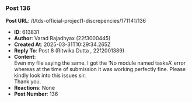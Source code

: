 ### Post 136
**Post URL**: /t/tds-official-project1-discrepencies/171141/136
- **ID**: 613831
- **Author**: Varad Rajadhyax  (22f3000445)
- **Created At**: 2025-03-31T10:29:34.265Z
- **Reply To**: Post 8 (Ritwika Dutta , 22f2001389)
- **Content**:  
  Even my file saying the same. I got the ‘No module named tasksA’ error whereas at the time of submission it was working perfectly fine. Please kindly look into this issues sir.<br>
Thank you.
- **Reactions**: None
- **Post Number**: 136

